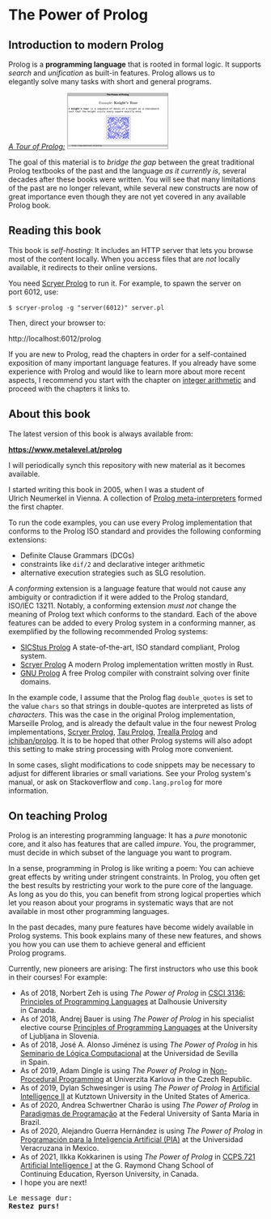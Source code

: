 # The Power of Prolog

## Introduction to modern Prolog

Prolog is a **programming language** that is rooted in
formal&nbsp;logic. It supports *search* and *unification*
as built-in features. Prolog allows us to elegantly&nbsp;solve
many&nbsp;tasks with short and general programs.

[*A Tour of Prolog:*](https://www.metalevel.at/prolog/videos/tour) [![A Tour of Prolog](prolog/videos/t_tour.png)](https://www.metalevel.at/prolog/videos/tour)

The goal of this material is to *bridge the&nbsp;gap* between the
great traditional Prolog textbooks of the&nbsp;past and the language
*as it currently is*, several decades after these books
were&nbsp;written. You will see that many limitations of the past are
no longer relevant, while several new constructs are now of great
importance even though they are not yet covered in any available
Prolog&nbsp;book.

## Reading this book

This book is *self-hosting*: It includes an HTTP&nbsp;server that lets
you browse most of the content locally. When you access files that are
*not* locally available, it redirects to their online&nbsp;versions.

You need [Scryer&nbsp;Prolog](https://github.com/mthom/scryer-prolog)
to run it. For example, to spawn the server on port&nbsp;6012, use:

    $ scryer-prolog -g "server(6012)" server.pl

Then, direct your browser to:

   http://localhost:6012/prolog

If you are new to Prolog, read the chapters in&nbsp;order for a
self-contained exposition of many important language features. If you
already have some experience with Prolog and would like to learn more
about more recent aspects, I recommend you start with the chapter on
[integer&nbsp;arithmetic](https://www.metalevel.at/prolog/clpz) and
proceed with the chapters it links&nbsp;to.

## About this book

The latest version of this book is always available from:

**https://www.metalevel.at/prolog**

I will periodically synch this repository with new material as it
becomes available.

I started writing this book in 2005, when I was a student of
Ulrich&nbsp;Neumerkel in Vienna. A collection of
[Prolog&nbsp;meta-interpreters](https://www.metalevel.at/acomip/)
formed the first chapter.

To run the code examples, you can use every Prolog implementation that
conforms to the Prolog ISO&nbsp;standard and provides the following
conforming extensions:

- Definite Clause Grammars (DCGs)
- constraints like `dif/2` and declarative integer arithmetic
- alternative execution strategies such as SLG&nbsp;resolution.

A *conforming* extension is a language feature that would not cause
any ambiguity or contradiction if it were added to the Prolog
standard, ISO/IEC&nbsp;13211. Notably, a conforming extension
*must&nbsp;not* change the meaning of Prolog text which conforms to
the standard. Each of the above features can be added to every
Prolog&nbsp;system in a conforming manner, as exemplified by the
following recommended Prolog&nbsp;systems:

- [SICStus Prolog](https://sicstus.sics.se/)
  A state-of-the-art, ISO standard compliant, Prolog system.
- [Scryer Prolog](https://www.scryer.pl)
  A modern Prolog implementation written mostly in Rust.
- [GNU Prolog](http://www.gprolog.org/)
  A free Prolog compiler with constraint solving over finite domains.

In the example code, I assume that the Prolog flag `double_quotes` is
set to the value&nbsp;`chars` so that strings in double-quotes are
interpreted as lists of *characters*. This was the case in the
original Prolog implementation, Marseille Prolog, and is already the
default value in the four newest Prolog implementations,
[Scryer&nbsp;Prolog](https://github.com/mthom/scryer-prolog),
[Tau&nbsp;Prolog](https://github.com/tau-prolog/tau-prolog),
[Trealla&nbsp;Prolog](https://github.com/trealla-prolog/trealla) and
[ichiban/prolog](https://github.com/ichiban/prolog). It is to be hoped
that other Prolog&nbsp;systems will also adopt this setting to make
string&nbsp;processing with Prolog more convenient.

In some cases, slight modifications to code snippets may be necessary
to adjust for different libraries or small variations. See your Prolog
system's manual, or ask on&nbsp;Stackoverflow and `comp.lang.prolog`
for more information.

## On teaching Prolog

Prolog is an interesting programming language: It has a *pure*
monotonic core, and it also has features that are
called&nbsp;*impure*. You, the programmer, must decide in which subset
of the language you want to program.

In a sense, programming in Prolog is like writing a&nbsp;poem: You can
achieve great effects by writing under stringent constraints.
In&nbsp;Prolog, you often get the best results by restricting
your&nbsp;work to the pure&nbsp;core of the&nbsp;language. As long as
you do this, you can benefit from strong logical properties which let
you reason about your programs in systematic ways that are not
available in most other programming&nbsp;languages.

In the past decades, many pure features have become widely available
in Prolog&nbsp;systems. This book explains many of these new features,
and shows you how you can use them to achieve general and efficient
Prolog&nbsp;programs.

Currently, new pioneers are arising: The first instructors who use
this&nbsp;book in their&nbsp;courses! For example:

- As of 2018, Norbert Zeh is using *The Power of Prolog* in
  [CSCI&nbsp;3136: Principles of Programming
  Languages](https://web.cs.dal.ca/~nzeh/Teaching/3136/index.html) at
  Dalhousie&nbsp;University in&nbsp;Canada.
- As of 2018, Andrej Bauer is using *The Power of Prolog* in his
  specialist elective course [Principles of Programming
  Languages](https://ucilnica.fri.uni-lj.si/course/view.php?id=67) at
  the University of Ljubljana in&nbsp;Slovenia.
- As of 2018, José A. Alonso Jiménez is using *The Power of Prolog* in
  his [Seminario de Lógica
  Computacional](https://www.glc.us.es/~jalonso/SLC2018/index.php/Documentaci%C3%B3n)
  at the Universidad de Sevilla in&nbsp;Spain.
- As of 2019, Adam Dingle is using *The Power of Prolog* in
  [Non-Procedural
  Programming](https://ksvi.mff.cuni.cz/~dingle/2019/npp/npp.html) at
  Univerzita&nbsp;Karlova in the Czech&nbsp;Republic.
- As of 2019, Dylan Schwesinger is using *The Power of Prolog* in
  [Artificial
  Intelligence&nbsp;II](http://csitrd.kutztown.edu/~schwesin/spring19/csc548/index.html)
  at Kutztown&nbsp;University in the United States of America.
- As of 2020, Andrea Schwertner Charão is using *The Power of Prolog* in
  [Paradigmas de Programação](https://github.com/AndreaInfUFSM/elc117-2020a/)
  at the Federal University of Santa Maria in Brazil.
- As of 2020, Alejandro Guerra Hernández is using *The Power of
  Prolog* in [Programación para la Inteligencia
  Artificial&nbsp;(PIA)](https://www.uv.mx/personal/aguerra/pia/) at
  the Universidad Veracruzana in Mexico.
- As of 2021, Ilkka Kokkarinen is using *The Power of Prolog* in
  [CCPS&nbsp;721 Artificial
  Intelligence&nbsp;I](https://github.com/ikokkari/AI) at the G.
  Raymond&nbsp;Chang School of Continuing&nbsp;Education,
  Ryerson&nbsp;University, in Canada.
- I hope you are next!

<pre>
Le message dur:
<b>Restez purs!</b>
</pre>
